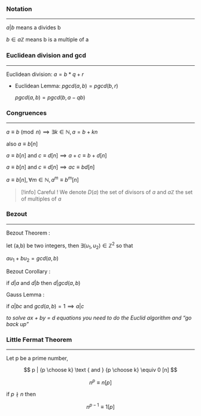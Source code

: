 
### Notation
---

$a | b$ means a divides b

$b \in a\mathbb{Z}$ means b is a multiple of a

### Euclidean division and gcd
---

Euclidean division: $a = b*q + r$

- Euclidean Lemma: $pgcd(a,b) = pgcd(b,r)$
    
    $pgcd(a,b) = pgcd(b, a - qb)$
    

### Congruences
---

$a \equiv b \pmod n \implies \exists k \in\mathbb{N} , a= b + kn$

also $a \equiv b [n]$

$a \equiv b [n] \text { and } c \equiv d [n] \implies a+c \equiv b + d [n]$

$a \equiv b [n] \text { and } c \equiv d [n] \implies ac \equiv bd [n]$

$a \equiv b [n], \forall m \in \mathbb{N}, a^m \equiv b^m [n]$

>[!info] Careful !
>We denote $D(a)$ the set of divisors of $a$ and $a\mathbb{Z}$ the set of multiples of $a$


### Bezout
---

Bezout Theorem :

let (a,b) be two integers, then $\exists (u_1,u_2) \in \mathbb{Z}^2$ so that

$au_1 + b u_2 = gcd (a,b)$

Bezout Corollary :

$\text {if }d|a \text { and } d|b \text { then } d|gcd(a,b)$

Gauss Lemma :

$\text {if }a|bc \text { and } gcd(a,b) = 1 \implies a|c$

_to solve ax + by = d equations you need to do the Euclid algorithm and “go back up”_


### Little Fermat Theorem
---

Let p be a prime number,

$$ p | {p \choose k} \text { and } {p \choose k} \equiv 0 [n] $$

$$ n^p \equiv n[p] $$

if $p \nmid n$ then

$$ n^{p-1} \equiv 1[p] $$
